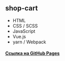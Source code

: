 ## shop-cart

* HTML
* CSS / SCSS 
* JavaScript 
* Vue.js
* yarn / Webpack


#### [Ссылка на GitHub Pages](https://andreiluka.github.io/shop-cart/dist/)
